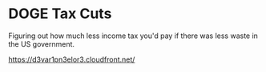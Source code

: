 # DOGE Tax Cuts

Figuring out how much less income tax you'd pay if there was less waste in the US government.

https://d3var1pn3elor3.cloudfront.net/
